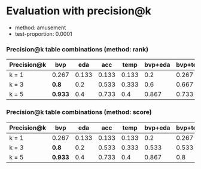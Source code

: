# Evaluation with precision@k
* method: amusement
* test-proportion: 0.0001
### Precision@k table combinations (method: rank)
| Precision@k | bvp | eda | acc | temp | bvp+eda | bvp+temp | bvp+acc | eda+acc | eda+temp | acc+temp | bvp+eda+acc | bvp+eda+temp | bvp+acc+temp | eda+acc+temp | bvp+eda+acc+temp | 
|---|---|---|---|---|---|---|---|---|---|---|---|---|---|---|---|
| k = 1 | 0.267 | 0.133 | 0.133 | 0.133 | 0.2 | 0.267 | 0.2 | 0.067 | 0.067 | 0.133 | **0.333** | 0.2 | 0.267 | 0.067 | 0.267 | 
| k = 3 | **0.8** | 0.2 | 0.533 | 0.333 | 0.6 | 0.667 | 0.667 | 0.6 | 0.267 | 0.267 | 0.733 | 0.533 | 0.6 | 0.533 | 0.667 | 
| k = 5 | **0.933** | 0.4 | 0.733 | 0.4 | 0.867 | 0.733 | 0.8 | 0.667 | 0.467 | 0.467 | 0.867 | 0.8 | 0.8 | 0.733 | 0.733 | 

### Precision@k table combinations (method: score)
| Precision@k | bvp | eda | acc | temp | bvp+eda | bvp+temp | bvp+acc | eda+acc | eda+temp | acc+temp | bvp+eda+acc | bvp+eda+temp | bvp+acc+temp | eda+acc+temp | bvp+eda+acc+temp | 
|---|---|---|---|---|---|---|---|---|---|---|---|---|---|---|---|
| k = 1 | 0.267 | 0.133 | 0.133 | 0.133 | 0.2 | 0.267 | **0.4** | 0.133 | 0.133 | 0.2 | 0.333 | 0.2 | 0.267 | 0.2 | 0.333 | 
| k = 3 | **0.8** | 0.2 | 0.533 | 0.333 | 0.533 | 0.533 | **0.8** | 0.4 | 0.333 | 0.267 | 0.733 | 0.6 | **0.8** | 0.333 | 0.6 | 
| k = 5 | **0.933** | 0.4 | 0.733 | 0.4 | 0.867 | 0.8 | 0.867 | 0.667 | 0.467 | 0.6 | **0.933** | 0.8 | 0.867 | 0.733 | 0.867 | 

